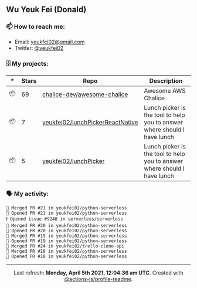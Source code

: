 ## Wu Yeuk Fei (Donald)

### 📫 How to reach me:

- Email: [yeukfei02@gmail.com](yeukfei02@gmail.com)
- Twitter: [@yeukfei02](https://twitter.com/yeukfei02)

### 🗄 My projects:

|*|Stars|Repo|Description|
|---|---|---|---|
| 📦 | 69 | [chalice-dev/awesome-chalice](https://github.com/chalice-dev/awesome-chalice) | Awesome AWS Chalice |
| 📦 | 7 | [yeukfei02/lunchPickerReactNative](https://github.com/yeukfei02/lunchPickerReactNative) | Lunch picker is the tool to help you to answer where should I have lunch |
| 📦 | 5 | [yeukfei02/lunchPicker](https://github.com/yeukfei02/lunchPicker) | Lunch picker is the tool to help you to answer where should I have lunch |

### 🗣 My activity:

```
🎉 Merged PR #21 in yeukfei02/python-serverless
💪 Opened PR #21 in yeukfei02/python-serverless
❗️ Opened issue #9240 in serverless/serverless
🎉 Merged PR #20 in yeukfei02/python-serverless
💪 Opened PR #20 in yeukfei02/python-serverless
🎉 Merged PR #19 in yeukfei02/python-serverless
💪 Opened PR #19 in yeukfei02/python-serverless
🎉 Merged PR #24 in yeukfei02/trello-clone-api
🎉 Merged PR #18 in yeukfei02/python-serverless
💪 Opened PR #18 in yeukfei02/python-serverless
```

<!-- <img src="https://github-readme-stats.vercel.app/api?username=yeukfei02&show_icons=true&count_private=true&theme=radical" />

<img src="https://github-readme-stats.vercel.app/api/top-langs/?username=yeukfei02&theme=radical" /> -->

---

<p align="center">Last refresh: <b>Monday, April 5th 2021, 12:04:36 am UTC</b>. Created with <a href=https://github.com/marketplace/actions/profile-readme>@actions-js/profile-readme</a>.</p>
